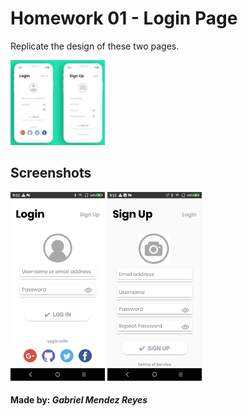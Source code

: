 # Homework 01 - Login Page
Replicate the design of these two pages.

<p aling="center">
<img src="/ScreenShots/Design.JPG" width="30%" />
 </p>
 
## Screenshots
<p aling="center">
<img src="/ScreenShots/Screen01.JPG" width="30%" /> <img src="/ScreenShots/Screen02.JPG" width="30%" /> 
 </p>
 
 #### Made by: *Gabriel Mendez Reyes*
